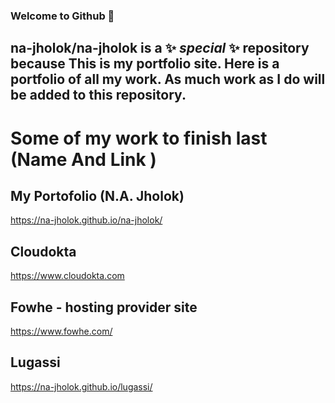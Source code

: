 ### Welcome to Github 👋

## **na-jholok/na-jholok** is a ✨ _special_ ✨ repository because This is my portfolio site. Here is a portfolio of all my work. As much work as I do will be added to this repository. 
# Some of my work to finish last (Name And Link )

## My Portofolio (N.A. Jholok)
https://na-jholok.github.io/na-jholok/
##
## Cloudokta 
https://www.cloudokta.com
##
## Fowhe - hosting provider site
https://www.fowhe.com/
##
## Lugassi
https://na-jholok.github.io/lugassi/

<!--
**na-jholok/na-jholok** is a ✨ _special_ ✨ repository because its `README.md` (this file) appears on your GitHub profile.

Here are some ideas to get you started:

- 🔭 I’m currently working on ...
- 🌱 I’m currently learning ...
- 👯 I’m looking to collaborate on ...
- 🤔 I’m looking for help with ...
- 💬 Ask me about ...
- 📫 How to reach me: ...
- 😄 Pronouns: ...
- ⚡ Fun fact: ...
-->
